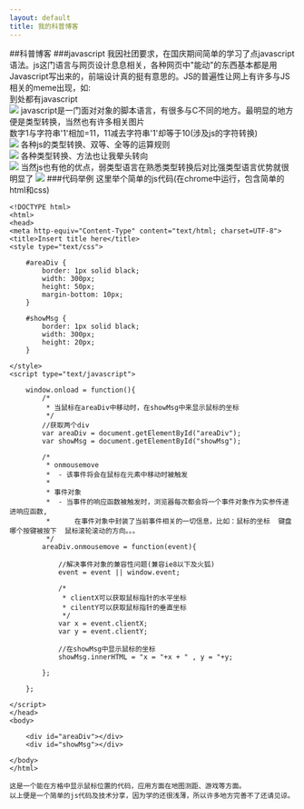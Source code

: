 ```yaml
---
layout: default
title: 我的科普博客
---
```


##科普博客
###javascript
    我因社团要求，在国庆期间简单的学习了点javascript语法。js这门语言与网页设计息息相关，各种网页中"能动"的东西基本都是用Javascript写出来的，前端设计真的挺有意思的。JS的普遍性让网上有许多与JS相关的meme出现，如:<br />
    到处都有javascript<br />
    ![](https://upload.cc/i1/2018/10/13/GYCkAZ.jpg)
    javascript是一门面对对象的脚本语言，有很多与C不同的地方。最明显的地方便是类型转换，当然也有许多相关图片<br />
    数字1与字符串'1'相加=11，11减去字符串'1'却等于10(涉及js的字符转换)<br />
    ![](https://upload.cc/i1/2018/10/13/U5x7lq.png)
    各种js的类型转换、双等、全等的运算规则<br />
    ![](https://upload.cc/i1/2018/10/13/uHXpVc.png)
    各种类型转换、方法也让我晕头转向<br />
    ![](https://upload.cc/i1/2018/10/13/5mhGJX.jpg)
    当然js也有他的优点，弱类型语言在熟悉类型转换后对比强类型语言优势就很明显了
    ![](https://upload.cc/i1/2018/10/13/zhPgJH.png)
###代码举例
    这里举个简单的js代码(在chrome中运行，包含简单的html和css)
```
<!DOCTYPE html>
<html>
<head>
<meta http-equiv="Content-Type" content="text/html; charset=UTF-8">
<title>Insert title here</title>
<style type="text/css">

	#areaDiv {
		border: 1px solid black;
		width: 300px;
		height: 50px;
		margin-bottom: 10px;
	}
	
	#showMsg {
		border: 1px solid black;
		width: 300px;
		height: 20px;
	}

</style>
<script type="text/javascript">

	window.onload = function(){
		/*
		 * 当鼠标在areaDiv中移动时，在showMsg中来显示鼠标的坐标
		 */
		//获取两个div
		var areaDiv = document.getElementById("areaDiv");
		var showMsg = document.getElementById("showMsg");
		
		/*
		 * onmousemove
		 * 	- 该事件将会在鼠标在元素中移动时被触发
		 * 
		 * 事件对象
		 * 	- 当事件的响应函数被触发时，浏览器每次都会将一个事件对象作为实参传递进响应函数,
		 * 		在事件对象中封装了当前事件相关的一切信息，比如：鼠标的坐标  键盘哪个按键被按下  鼠标滚轮滚动的方向。。。
		 */
		areaDiv.onmousemove = function(event){
			
			//解决事件对象的兼容性问题(兼容ie8以下及火狐)
			event = event || window.event;
			
			/*
			 * clientX可以获取鼠标指针的水平坐标
			 * cilentY可以获取鼠标指针的垂直坐标
			 */
			var x = event.clientX;
			var y = event.clientY;
			
			//在showMsg中显示鼠标的坐标
			showMsg.innerHTML = "x = "+x + " , y = "+y;
			
		};
		
	};

</script>
</head>
<body>

	<div id="areaDiv"></div>
	<div id="showMsg"></div>

</body>
</html>
```
    这是一个能在方格中显示鼠标位置的代码，应用方面在地图测距、游戏等方面。
    以上便是一个简单的js代码及技术分享，因为学的还很浅薄，所以许多地方完善不了还请见谅。    